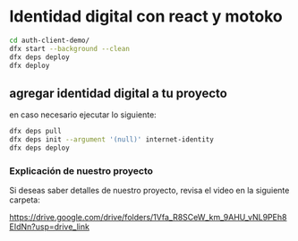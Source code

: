 # Identidad digital con react y motoko

```bash
cd auth-client-demo/
dfx start --background --clean
dfx deps deploy
dfx deploy
```
## agregar identidad digital a tu proyecto

en caso necesario ejecutar lo siguiente:

```bash
dfx deps pull
dfx deps init --argument '(null)' internet-identity
dfx deps deploy
```
### Explicación de nuestro proyecto

Si deseas saber detalles de nuestro proyecto, revisa el video en la siguiente carpeta:

https://drive.google.com/drive/folders/1Vfa_R8SCeW_km_9AHU_vNL9PEh8EIdNn?usp=drive_link
